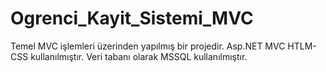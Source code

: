 # Ogrenci_Kayit_Sistemi_MVC
Temel MVC işlemleri üzerinden yapılmış bir projedir.
Asp.NET MVC HTLM-CSS kullanılmıştır.
Veri tabanı olarak MSSQL kullanılmıştır.

